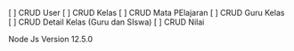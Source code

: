 
[ ] CRUD User
[ ] CRUD Kelas
[ ] CRUD Mata PElajaran
[ ] CRUD Guru Kelas
[ ] CRUD Detail Kelas (Guru dan SIswa)
[ ] CRUD Nilai

Node Js Version 12.5.0
